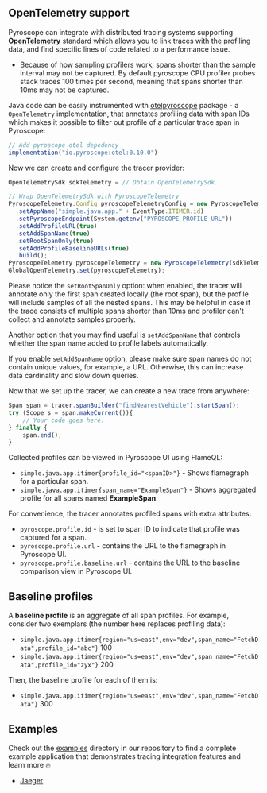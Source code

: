 
## OpenTelemetry support

Pyroscope can integrate with distributed tracing systems supporting [**OpenTelemetry**](https://opentelemetry.io/docs/instrumentation/java/getting-started/) standard which allows you to
link traces with the profiling data, and find specific lines of code related to a performance issue.


* Because of how sampling profilers work, spans shorter than the sample interval may not be captured. By default pyroscope CPU profiler probes stack traces 100 times per second, meaning that spans shorter than 10ms may not be captured.


Java code can be easily instrumented with [otelpyroscope](https://github.com/pyroscope-io/pyroscope-java/tree/main/otelpyroscope) package -
a `OpenTelemetry` implementation, that annotates profiling data with span IDs which makes it possible to filter
out profile of a particular trace span in Pyroscope:

```javascript
// Add pyroscope otel depedency
implementation("io.pyroscope:otel:0.10.0")
```

Now we can create and configure the tracer provider:
```javascript
OpenTelemetrySdk sdkTelemetry = // Obtain OpenTelemetrySdk.

// Wrap OpenTelemetrySdk with PyroscopeTelemetry
PyroscopeTelemetry.Config pyroscopeTelemetryConfig = new PyroscopeTelemetry.Config.Builder()
  .setAppName("simple.java.app." + EventType.ITIMER.id)
  .setPyroscopeEndpoint(System.getenv("PYROSCOPE_PROFILE_URL"))
  .setAddProfileURL(true)
  .setAddSpanName(true)
  .setRootSpanOnly(true)
  .setAddProfileBaselineURLs(true)
  .build();
PyroscopeTelemetry pyroscopeTelemetry = new PyroscopeTelemetry(sdkTelemetry, pyroscopeTelemetryConfig);
GlobalOpenTelemetry.set(pyroscopeTelemetry);
```

Please notice the `setRootSpanOnly` option: when enabled, the tracer will annotate only the first span created locally
(the root span), but the profile will include samples of all the nested spans. This may be helpful in case if the trace
consists of multiple spans shorter than 10ms and profiler can't collect and annotate samples properly.

Another option that you may find useful is `setAddSpanName` that controls whether the span name added to profile labels
automatically.


If you enable `setAddSpanName` option, please make sure span names do not contain unique values, for example, a URL.
Otherwise, this can increase data cardinality and slow down queries.


Now that we set up the tracer, we can create a new trace from anywhere:
```javascript
Span span = tracer.spanBuilder("findNearestVehicle").startSpan();
try (Scope s = span.makeCurrent()){
    // Your code goes here.
} finally {
    span.end();
}

```

Collected profiles can be viewed in Pyroscope UI using FlameQL:
- `simple.java.app.itimer{profile_id="<spanID>"}` - Shows flamegraph for a particular span.
- `simple.java.app.itimer{span_name="ExampleSpan"}` - Shows aggregated profile for all spans named **ExampleSpan**.

For convenience, the tracer annotates profiled spans with extra attributes:
- `pyroscope.profile.id` - is set to span ID to indicate that profile was captured for a span.
- `pyroscope.profile.url` - contains the URL to the flamegraph in Pyroscope UI.
- `pyroscope.profile.baseline.url` - contains the URL to the baseline comparison view in Pyroscope UI.

## Baseline profiles

A **baseline profile** is an aggregate of all span profiles. For example, consider two exemplars (the number here
replaces profiling data):
- `simple.java.app.itimer{region="us=east",env="dev",span_name="FetchData",profile_id="abc"}` 100
- `simple.java.app.itimer{region="us=east",env="dev",span_name="FetchData",profile_id="zyx"}` 200

Then, the baseline profile for each of them is:
- `simple.java.app.itimer{region="us=east",env="dev",span_name="FetchData"}` 300

## Examples

Check out the [examples](https://github.com/pyroscope-io/pyroscope/tree/main/examples/tracing/jaeger/java/rideshare) directory in our repository to
find a complete example application that demonstrates tracing integration features and learn more 🔥
- [Jaeger](https://github.com/pyroscope-io/pyroscope/tree/main/examples/tracing/jaeger/)